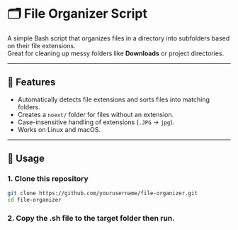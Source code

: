 # 🗂️ File Organizer Script

A simple Bash script that organizes files in a directory into subfolders based on their file extensions.  
Great for cleaning up messy folders like **Downloads** or project directories.

---

## 📌 Features
- Automatically detects file extensions and sorts files into matching folders.  
- Creates a `noext/` folder for files without an extension.  
- Case-insensitive handling of extensions (`.JPG` → `jpg`).  
- Works on Linux and macOS.  

---

## 🚀 Usage

### 1. Clone this repository
```bash
git clone https://github.com/yourusername/file-organizer.git
cd file-organizer
```
### 2. Copy the .sh file to the target folder then run.
